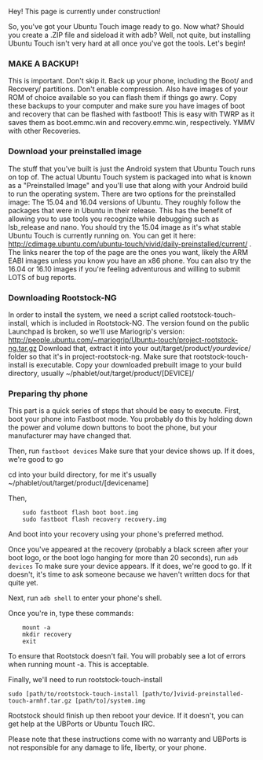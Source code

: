Hey! This page is currently under construction!

So, you've got your Ubuntu Touch image ready to go. Now what? Should you create a .ZIP file and sideload it with adb? Well, not quite, but installing Ubuntu Touch isn't very hard at all once you've got the tools. Let's begin!


### MAKE A BACKUP!
This is important. Don't skip it. Back up your phone, including the Boot/ and Recovery/ partitions. Don't enable compression. Also have images of your ROM of choice available so you can flash them if things go awry. Copy these backups to your computer and make sure you have images of boot and recovery that can be flashed with fastboot! This is easy with TWRP as it saves them as boot.emmc.win and recovery.emmc.win, respectively. YMMV with other Recoveries.

### Download your preinstalled image
The stuff that you've built is just the Android system that Ubuntu Touch runs on top of. The actual Ubuntu Touch system is packaged into what is known as a "Preinstalled Image" and you'll use that along with your Android build to run the operating system.
There are two options for the preinstalled image: The 15.04 and 16.04 versions of Ubuntu. They roughly follow the packages that were in Ubuntu in their release. This has the benefit of allowing you to use tools you recognize while debugging such as lsb_release and nano. 
You should try the 15.04 image as it's what stable Ubuntu Touch is currently running on. You can get it here: <http://cdimage.ubuntu.com/ubuntu-touch/vivid/daily-preinstalled/current/> . The links nearer the top of the page are the ones you want, likely the ARM EABI images unless you know you have an x86 phone.
You can also try the 16.04 or 16.10 images if you're feeling adventurous and willing to submit LOTS of bug reports.

### Downloading Rootstock-NG
In order to install the system, we need a script called rootstock-touch-install, which is included in Rootstock-NG. The version found on the public Launchpad is broken, so we'll use Mariogrip's version: <http://people.ubuntu.com/~mariogrip/Ubuntu-touch/project-rootstock-ng.tar.gz>
Download that, extract it into your out/target/product/*yourdevice*/ folder so that it's in project-rootstock-ng. Make sure that rootstock-touch-install is executable.
Copy your downloaded prebuilt image to your build directory, usually ~/phablet/out/target/product/[DEVICE]/

### Preparing thy phone
This part is a quick series of steps that should be easy to execute. First, boot your phone into Fastboot mode. You probably do this by holding down the power and volume down buttons to boot the phone, but your manufacturer may have changed that.

Then, run 
``fastboot devices``
Make sure that your device shows up. If it does, we're good to go

cd into your build directory, for me it's usually ~/phablet/out/target/product/[devicename]

Then,
```	
	sudo fastboot flash boot boot.img
	sudo fastboot flash recovery recovery.img
```
And boot into your recovery using your phone's preferred method.

Once you've appeared at the recovery (probably a black screen after your boot logo, or the boot logo hanging for more than 20 seconds), run 
``adb devices``
To make sure your device appears. If it does, we're good to go. If it doesn't, it's time to ask someone because we haven't written docs for that quite yet.

Next, run 
``adb shell``
to enter your phone's shell.

Once you're in, type these commands:
```
	mount -a
	mkdir recovery
	exit
```

To ensure that Rootstock doesn't fail. You will probably see a lot of errors when running mount -a. This is acceptable.

Finally, we'll need to run rootstock-touch-install

```
sudo [path/to/rootstock-touch-install [path/to/]vivid-preinstalled-touch-armhf.tar.gz [path/to]/system.img 
```

Rootstock should finish up then reboot your device. If it doesn't, you can get help at the UBPorts or Ubuntu Touch IRC.



Please note that these instructions come with no warranty and UBPorts is not responsible for any damage to life, liberty, or your phone.